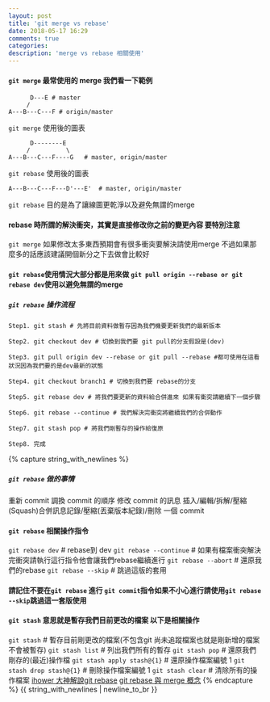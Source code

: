 ```yaml
---
layout: post
title: 'git merge vs rebase'
date: 2018-05-17 16:29
comments: true
categories:
description: 'merge vs rebase 相關使用'
---
```

#### `git merge` 最常使用的 merge 我們看一下範例
```
      D---E # master
     /
A---B---C---F # origin/master
```
`git merge` 使用後的圖表
```
      D--------E
     /          \
A---B---C---F----G   # master, origin/master
```
`git rebase` 使用後的圖表
```
A---B---C---F---D'---E'  # master, origin/master
```

`git rebase` 目的是為了讓線圖更乾淨以及避免無謂的merge
#### rebase 時所謂的解決衝突，其實是直接修改你之前的變更內容 要特別注意
`git merge` 如果修改太多東西預期會有很多衝突要解決請使用merge 不過如果那麼多的話應該建議開個新分之下去做會比較好
#### `git rebase`使用情況大部分都是用來做 `git pull origin --rebase or git rebase dev`使用以避免無謂的merge
##### `git rebase` 操作流程
```
Step1. git stash # 先將目前資料做暫存因為我們機要更新我們的最新版本

Step2. git checkout dev # 切換到我們要 git pull的分支假設是(dev)

Step3. git pull origin dev --rebase or git pull --rebase #都可使用在這看狀況因為我們要的是dev最新的狀態

Step4. git checkout branch1 # 切換到我們要 rebase的分支

Step5. git rebase dev # 將我們要更新的資料給合併進來 如果有衝突請繼續下一個步驟

Step6. git rebase --continue # 我們解決完衝突將繼續我們的合併動作

Step7. git stash pop # 將我們剛暫存的操作給復原

Step8. 完成
```
{% capture string_with_newlines %}
##### `git rebase` 做的事情
重新 commit
調換 commit 的順序
修改 commit 的訊息
插入/編輯/拆解/壓縮(Squash)合併訊息記錄/壓縮(丟棄版本紀錄)/刪除 一個 commit
#### `git rebase` 相關操作指令
`git rebase dev` # rebase到 dev
`git rebase --continue` # 如果有檔案衝突解決完衝突請執行這行指令他會讓我們rebase繼續進行
`git rebase --abort` # 還原我們的rebase
`git rebase --skip` # 跳過這版的套用
#### 請記住不要在`git rebase` 進行 `git commit`指令如果不小心進行請使用`git rebase --skip`跳過這一套版使用
#### `git stash` 意思就是暫存我們目前更改的檔案 以下是相關操作
`git stash` # 暫存目前剛更改的檔案(不包含git 尚未追蹤檔案也就是剛新增的檔案不會被暫存)
`git stash list` # 列出我們所有的暫存
`git stash pop` # 還原我們剛存的(最近)操作檔
`git stash apply stash@{1}` # 還原操作檔案編號 1
`git stash drop stash@{1}` # 刪除操作檔案編號 1
`git stash clear` # 清除所有的操作檔案
[ihower 大神解說git rebase](https://ihower.tw/blog/archives/3843)
[git rebase 與 merge 概念](https://www.slideshare.net/WillHuangTW/git-merge-rebase)
{% endcapture %}
{{ string_with_newlines | newline_to_br }}